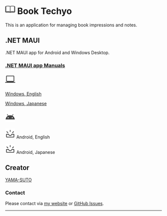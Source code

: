 # ![icon](./note.png) **Book Techyo**

This is an application for managing book impressions and notes.

## .NET MAUI

.NET MAUI app for Android and Windows Desktop.

### [.NET MAUI app Manuals](./maui/maui.md)

#### ![windows](./maui/common/images/laptop_windows_32dp_434343_FILL0_wght400_GRAD0_opsz40.png)

[Windows, English](./maui/en-US/windows/maui.md)

[Windows, Japanese](./maui/ja-JP/windows/maui.md)

#### ![android](./maui/common/images/android_32dp_434343_FILL0_wght400_GRAD0_opsz40.png)

![construction](./maui/common/images/upcoming_32dp_434343_FILL0_wght400_GRAD0_opsz40.png) Android, English

![construction](./maui/common/images/upcoming_32dp_434343_FILL0_wght400_GRAD0_opsz40.png) Android, Japanese

## Creator

[YAMA-SUTO](https://github.com/yamasuto)

### Contact

Please contact via [my website](https://yamasuto.github.io/BookTechyo.github.io/contact/en-US/) or [GitHub Issues](https://github.com/yamasuto/BookTechyo.github.io/issues).

---

